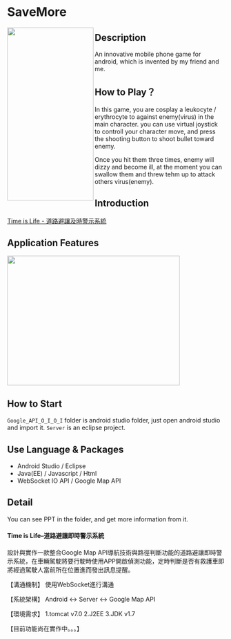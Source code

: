 
# SaveMore
<img src="./IMG/1.png" height="400" width="200" align = "left">

## Description
An innovative mobile phone game for android, which is invented by my friend and me.

## How to Play？
In this game, you are cosplay a leukocyte / erythrocyte to against enemy(virus) in the main character.
you can use virtual joystick to controll your character move, and press the shooting button to shoot bullet toward enemy.

Once you hit them three times, enemy will dizzy and become ill, at the moment you can swallow them and threw tehm up to attack others virus(enemy).

## Introduction
[Time is Life - 道路避讓及時警示系統](https://www.youtube.com/watch?v=iOwsqZYc7mw&feature=youtu.be)

## Application Features
<img src="./IMG/1.png" height="300" width="400">

## How to Start
`Google_API_O_I_O_I` folder is android studio folder, just open android studio and import it.
`Server` is an eclipse project.

## Use Language & Packages
- Android Studio / Eclipse
- Java(EE) / Javascript / Html
- WebSocket IO API / Google Map API

## Detail
You can see PPT in the folder, and get more information from it.

#### Time is Life–道路避讓即時警示系統 

設計與實作一款整合Google Map API導航技術與路徑判斷功能的道路避讓即時警示系統，在車輛駕駛將要行駛時使用APP開啟偵測功能，定時判斷是否有救護車即將經過駕駛人當前所在位置進而發出訊息提醒。

【溝通機制】
使用WebSocket進行溝通

【系統架構】
Android <-> Server <-> Google Map API

【環境需求】
1.tomcat v7.0
2.J2EE
3.JDK v1.7

【目前功能尚在實作中。。。】

